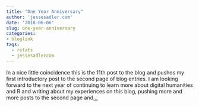 ```yaml
---
title: "One Year Anniversary"
author: 'jessesadler.com'
date: '2018-06-06'
slug: one-year-anniversary
categories:
- bloglink
tags:
  - rstats
  - jessesadlercom
---
```


In a nice little coincidence this is the 11th post to the blog and pushes my first introductory post to the second page of blog entries. I am looking forward to the next year of continuing to learn more about digital humanities and R and writing about my experiences on this blog, pushing more and more posts to the second page and[... <i class="fas fa-external-link-alt"></i>](https://jessesadler.com/post/one-year-reflections/)

